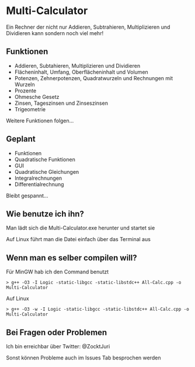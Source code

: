# Multi-Calculator
Ein Rechner der nicht nur Addieren, Subtrahieren, Multiplizieren und Dividieren kann sondern noch viel mehr!

## Funktionen
- Addieren, Subtahieren, Multiplizieren und Dividieren
- Flächeninhalt, Umfang, Oberflächeninhalt und Volumen
- Potenzen, Zehnerpotenzen, Quadratwurzeln und Rechnungen mit Wurzeln
- Prozente
- Ohmesche Gesetz
- Zinsen, Tageszinsen und Zinseszinsen
- Trigeometrie

Weitere Funktionen folgen...

## Geplant
- Funktionen
- Quadratische Funktionen
- GUI
- Quadratische Gleichungen
- Integralrechnungen
- Differentialrechnung

Bleibt gespannt...

## Wie benutze ich ihn?
Man lädt sich die Multi-Calculator.exe herunter und startet sie

Auf Linux führt man die Datei einfach über das Terminal aus

## Wenn man es selber compilen will?
Für MinGW hab ich den Command benutzt
```
> g++ -O3 -I Logic -static-libgcc -static-libstdc++ All-Calc.cpp -o Multi-Calculator
```
Auf Linux
```
> g++ -O3 -w -I Logic -static-libgcc -static-libstdc++ All-Calc.cpp -o Multi-Calculator
```
## Bei Fragen oder Problemen
Ich bin erreichbar über Twitter: @ZocktJuri

Sonst können Probleme auch im Issues Tab besprochen werden
